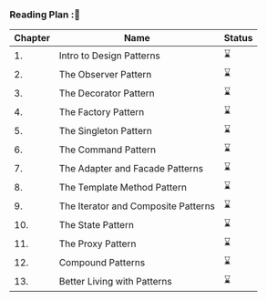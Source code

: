 ### Reading Plan :📑

|Chapter|Name|Status|
|--|----|---------|
|1.|Intro to Design Patterns|⌛|
|2.|The Observer Pattern|⌛|
|3.|The Decorator Pattern|⌛|
|4.|The Factory Pattern|⌛|
|5.|The Singleton Pattern|⌛|
|6.|The Command Pattern|⌛|
|7.|The Adapter and Facade Patterns|⌛|
|8.|The Template Method Pattern|⌛|
|9.|The Iterator and Composite Patterns|⌛|
|10.|The State Pattern|⌛|
|11.|The Proxy Pattern|⌛|
|12.|Compound Patterns|⌛|
|13.|Better Living with Patterns|⌛|
